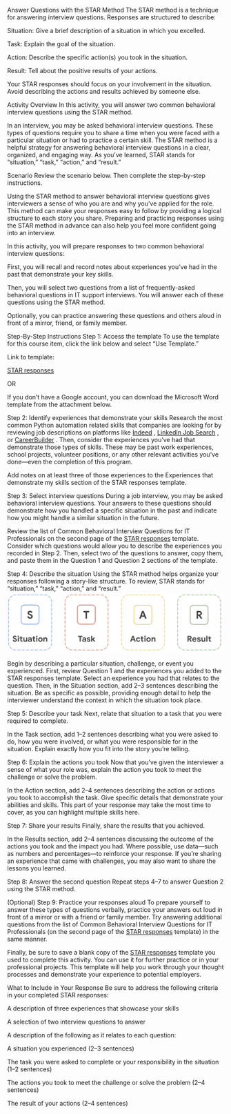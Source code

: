 Answer Questions with the STAR Method
The STAR method is a technique for answering interview questions. Responses are structured to describe:

Situation: Give a brief description of a situation in which you excelled.

Task: Explain the goal of the situation.

Action: Describe the specific action(s) you took in the situation.  

Result: Tell about the positive results of your actions.

Your STAR responses should focus on your involvement in the situation. Avoid describing the actions and results achieved by someone else. 

Activity Overview
In this activity, you will answer two common behavioral interview questions using the STAR method. 

In an interview, you may be asked behavioral interview questions. These types of questions require you to share a time when you were faced with a particular situation or had to practice a certain skill. The STAR method is a helpful strategy for answering behavioral interview questions in a clear, organized, and engaging way. As you’ve learned, STAR stands for “situation,” “task,” “action,” and “result.” 

Scenario
Review the scenario below. Then complete the step-by-step instructions.

Using the STAR method to answer behavioral interview questions gives interviewers a sense of who you are and why you’ve applied for the role. This method can make your responses easy to follow by providing a logical structure to each story you share. Preparing and practicing responses using the STAR method in advance can also help you feel more confident going into an interview. 

In this activity, you will prepare responses to two common behavioral interview questions: 

First, you will recall and record notes about experiences you’ve had in the past that demonstrate your key skills. 

Then, you will select two questions from a list of frequently-asked behavioral questions in IT support interviews. You will answer each of these questions using the STAR method. 

Optionally, you can practice answering these questions and others aloud in front of a mirror, friend, or family member. 

Step-By-Step Instructions
Step 1: Access the template
To use the template for this course item, click the link below and select “Use Template.” 

Link to template:
 
[STAR responses](https://docs.google.com/document/d/1R-e6Dgicl6cV-d6YSbxQVSuzpo-NEPHH4eB2mKMN_38/template/preview?usp=sharing)

OR

If you don’t have a Google account, you can download the Microsoft Word template from the attachment below.

Step 2: Identify experiences that demonstrate your skills
Research the most common Python automation related skills that companies are looking for by reviewing job descriptions on platforms like 
[Indeed](https://www.indeed.com/)
, 
[LinkedIn Job Search](https://www.linkedin.com/jobs/)
, or 
[CareerBuilder](https://www.careerbuilder.com/)
. Then, consider the experiences you’ve had that demonstrate those types of skills. These may be past work experiences, school projects, volunteer positions, or any other relevant activities you’ve done—even the completion of this program. 

Add notes on at least three of those experiences to the Experiences that demonstrate my skills section of the STAR responses template. 

Step 3: Select interview questions
During a job interview, you may be asked behavioral interview questions. Your answers to these questions should demonstrate how you handled a specific situation in the past and indicate how you might handle a similar situation in the future. 

Review the list of Common Behavioral Interview Questions for IT Professionals on the second page of the 
[STAR responses](https://docs.google.com/document/d/1R-e6Dgicl6cV-d6YSbxQVSuzpo-NEPHH4eB2mKMN_38/template/preview?usp=sharing)
 template. Consider which questions would allow you to describe the experiences you recorded in Step 2. Then, select two of the questions to answer, copy them, and paste them in the Question 1 and Question 2 sections of the template.

Step 4: Describe the situation
Using the STAR method helps organize your responses following a story-like structure. To review, STAR stands for “situation,” “task,” “action,” and “result.”
![img.png](img.png)

Begin by describing a particular situation, challenge, or event you experienced. First, review Question 1 and the experiences you added to the STAR responses template. Select an experience you had that relates to the question. Then, in the Situation section, add 2–3 sentences describing the situation. Be as specific as possible, providing enough detail to help the interviewer understand the context in which the situation took place. 

Step 5: Describe your task
Next, relate that situation to a task that you were required to complete. 

In the Task section, add 1–2 sentences describing what you were asked to do, how you were involved, or what you were responsible for in the situation. Explain exactly how you fit into the story you’re telling.

Step 6: Explain the actions you took
Now that you’ve given the interviewer a sense of what your role was, explain the action you took to meet the challenge or solve the problem. 

In the Action section, add 2–4 sentences describing the action or actions you took to accomplish the task. Give specific details that demonstrate your abilities and skills. This part of your response may take the most time to cover, as you can highlight multiple skills here.  

Step 7: Share your results
Finally, share the results that you achieved. 

In the Results section, add 2–4 sentences discussing the outcome of the actions you took and the impact you had. Where possible, use data—such as numbers and percentages—to reinforce your response. If you’re sharing an experience that came with challenges, you may also want to share the lessons you learned. 

Step 8: Answer the second question
Repeat steps 4–7 to answer Question 2 using the STAR method.

(Optional) Step 9: Practice your responses aloud
To prepare yourself to answer these types of questions verbally, practice your answers out loud in front of a mirror or with a friend or family member. Try answering additional questions from the list of Common Behavioral Interview Questions for IT Professionals (on the second page of the 
[STAR responses](https://docs.google.com/document/d/1R-e6Dgicl6cV-d6YSbxQVSuzpo-NEPHH4eB2mKMN_38/template/preview?usp=sharing)
 template) in the same manner. 

Finally, be sure to save a blank copy of the 
[STAR responses](https://docs.google.com/document/d/1R-e6Dgicl6cV-d6YSbxQVSuzpo-NEPHH4eB2mKMN_38/template/preview?usp=sharing)
 template you used to complete this activity. You can use it for further practice or in your professional projects. This template will help you work through your thought processes and demonstrate your experience to potential employers.

What to Include in Your Response
Be sure to address the following criteria in your completed STAR responses:

A description of three experiences that showcase your skills

A selection of two interview questions to answer

A description of the following as it relates to each question:

A situation you experienced (2–3 sentences)

The task you were asked to complete or your responsibility in the situation (1–2 sentences)

The actions you took to meet the challenge or solve the problem (2–4 sentences)

The result of your actions (2–4 sentences)

